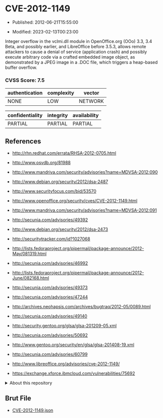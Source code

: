 # CVE-2012-1149

- Published: 2012-06-21T15:55:00

- Modified: 2023-02-13T00:23:00

Integer overflow in the vclmi.dll module in OpenOffice.org (OOo) 3.3, 3.4 Beta, and possibly earlier, and LibreOffice before 3.5.3, allows remote attackers to cause a denial of service (application crash) and possibly execute arbitrary code via a crafted embedded image object, as demonstrated by a JPEG image in a .DOC file, which triggers a heap-based buffer overflow.

### CVSS Score: **7.5**

| authentication | complexity | vector |
| --- | --- | --- |
| NONE | LOW | NETWORK |

| confidentiality | integrity | availability |
| --- | --- | --- |
| PARTIAL | PARTIAL | PARTIAL |

## References

* http://rhn.redhat.com/errata/RHSA-2012-0705.html

* http://www.osvdb.org/81988

* http://www.mandriva.com/security/advisories?name=MDVSA-2012:090

* http://www.debian.org/security/2012/dsa-2487

* http://www.securityfocus.com/bid/53570

* http://www.openoffice.org/security/cves/CVE-2012-1149.html

* http://www.mandriva.com/security/advisories?name=MDVSA-2012:091

* http://secunia.com/advisories/49392

* http://www.debian.org/security/2012/dsa-2473

* http://securitytracker.com/id?1027068

* http://lists.fedoraproject.org/pipermail/package-announce/2012-May/081319.html

* http://secunia.com/advisories/46992

* http://lists.fedoraproject.org/pipermail/package-announce/2012-June/082168.html

* http://secunia.com/advisories/49373

* http://secunia.com/advisories/47244

* http://archives.neohapsis.com/archives/bugtraq/2012-05/0089.html

* http://secunia.com/advisories/49140

* http://security.gentoo.org/glsa/glsa-201209-05.xml

* http://secunia.com/advisories/50692

* http://www.gentoo.org/security/en/glsa/glsa-201408-19.xml

* http://secunia.com/advisories/60799

* http://www.libreoffice.org/advisories/cve-2012-1149/

* https://exchange.xforce.ibmcloud.com/vulnerabilities/75692

<details>
<summary>About this repository</summary> 

  This repository is part of the project [Live Hack CVE](https://github.com/Live-Hack-CVE). Main website can be found [www.live-hack.org](https://www.live-hack.org) 
  
  Made by [Sn0wAlice](https://github.com/Sn0wAlice) for the people that care about security and need to have a feed of the latest CVEs. Hope you enjoy it, don't forget to star the repo and follow me on [Twitter](https://twitter.com/Sn0wAlice) and [Github](https://github.com/Sn0wAlice). And that is my [personnal website](https://www.alice-snow.me/)

  - [Home Page](https://github.com/Live-Hack-CVE)
  - [Framework](https://github.com/Live-Hack-CVE/cve-framework)
  - [CVE database](https://github.com/Live-Hack-CVE/full_database)
  - [Changelog](https://github.com/Live-Hack-CVE/Changelog)
</details>

## Brut File

* [CVE-2012-1149.json](https://raw.githubusercontent.com/Live-Hack-CVE/full_database/main/cves/2012/CVE-2012-1149.json)

